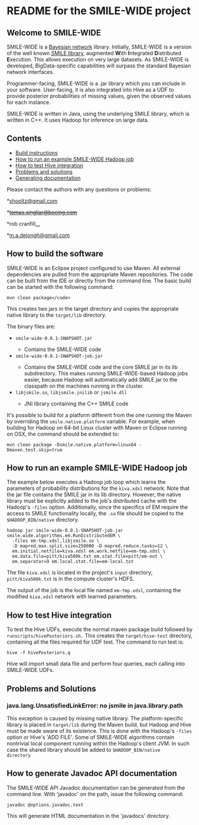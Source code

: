 README for the SMILE-WIDE project
=================================


Welcome to SMILE-WIDE
---------------------

SMILE-WIDE is a <a href="http://en.wikipedia.org/wiki/Bayes_network">Bayesian network</a> library. 
Initially, SMILE-WIDE is a version of the well known <a href="http://genie.sis.pitt.edu">SMILE library</a>, 
augmented <b>W</b>ith <b>I</b>ntegrated <b>D</b>istributed <b>E</b>xecution. This allows execution on very
large datasets. As SMILE-WIDE is developed, BigData-specific capabilities will surpass the standard Bayesian network interfaces.

Programmer-facing, SMILE-WIDE is a .jar library which you can include in your software. 
User-facing, it is also integrated into Hive as a UDF to provide posterior probabilities 
of missing values, given the observed values for each instance.

SMILE-WIDE is written in Java, using the underlying SMILE library, which is written in C++. 
It uses Hadoop for inference on large data. 


Contents
--------

<ul>
    <li><a href="#build">Build instructions</a></li>
    <li><a href="#example">How to run an example SMILE-WIDE Hadoop job</a></li>
    <li><a href="#example-hive">How to test Hive integration</li>
	<li><a href="#solutions">Problems and solutions</li>
    <li><a href="#javadocs">Generating documentation</a></li>
</ul>


Please contact the authors with any questions or problems:

*<a href="mailto:&#115;&#104;&#111;&#111;&#108;&#116;&#122;&#064;&#103;&#109;&#097;&#105;&#108;&#046;&#099;&#111;&#109;">&#115;&#104;&#111;&#111;&#108;&#116;&#122;&#064;&#103;&#109;&#097;&#105;&#108;&#046;&#099;&#111;&#109;</a></li>

*<strike><a href="nomailto:&#116;&#111;&#109;&#097;&#115;&#046;&#115;&#105;&#110;&#103;&#108;&#105;&#097;&#114;&#064;&#098;&#111;&#101;&#105;&#110;&#103;&#046;&#099;&#111;&#109;">&#116;&#111;&#109;&#097;&#115;&#046;&#115;&#105;&#110;&#103;&#108;&#105;&#097;&#114;&#064;&#098;&#111;&#101;&#105;&#110;&#103;&#046;&#099;&#111;&#109;</a></strike></li>

<!-- thanks to http://www.google.com/recaptcha/mailhide/ -->
*rob cranfill<a href="http://www.google.com/recaptcha/mailhide/d?k=01Z8SMgbBZkzkDY2YgPKf1lw==&amp;c=4fFyZQPFFthx3W7IcyWhuwrFLpts6oYVdmOYzRyjvPk=" onclick="window.open('http://www.google.com/recaptcha/mailhide/d?k\07501Z8SMgbBZkzkDY2YgPKf1lw\75\75\46c\0754fFyZQPFFthx3W7IcyWhuwrFLpts6oYVdmOYzRyjvPk\075', '', 'toolbar=0,scrollbars=0,location=0,statusbar=0,menubar=0,resizable=0,width=500,height=300'); return false;" title="Reveal this e-mail address">&hellip;</a></li>

*<a href="mailto:&#109;&#046;&#097;&#046;&#100;&#101;&#106;&#111;&#110;&#103;&#104;&#064;&#103;&#109;&#097;&#105;&#108;&#046;&#099;&#111;&#109;">&#109;&#046;&#097;&#046;&#100;&#101;&#106;&#111;&#110;&#103;&#104;&#064;&#103;&#109;&#097;&#105;&#108;&#046;&#099;&#111;&#109;</a></li>


How to build the software
-------------------------

SMILE-WIDE is an Eclipse project configured to use Maven. All external dependencies
are pulled from the appropriate Maven repositories.
The code can be built from the IDE or directly from the command line. 
The basic build can be started with the following command:

```
mvn clean package</code>
```

This creates two jars in the target directory and copies the appropriate native library
to the <code>target/lib</code> directory.

The binary files are:
<ul>
<li><code>smile-wide-0.0.1-SNAPSHOT.jar</code></li>
	<ul>
		<li>
		Contains the SMILE-WIDE code
		</li>
	</ul>
</li>
<li><code>smile-wide-0.0.1-SNAPSHOT-job.jar</code></li>
	<ul>
		<li>
		Contains the SMILE-WIDE code and the core SMILE jar in its lib subdirectory.
		This makes running SMILE-WIDE-based Hadoop jobs easier, because Hadoop will automatically
		add SMILE jar to the classpath on the machines running in the cluster.
		</li>
	</ul>
</li>
<li><code>libjsmile.so</code>, <code>libjsmile.jnilib</code> or <code>jsmile.dll</code></li>
	<ul>
		<li>
		JNI library containing the C++ SMILE code</li>
		</li>
	</ul>
</ul>

It's possible to build for a platform different from the one running the Maven by overriding the <code>smile.native.platform</code>
variable. For example, when building for Hadoop on 64-bit Linux cluster with Maven or Eclipse running on OSX, the command
should be extended to: 

```
mvn clean package -Dsmile.native.platform=linux64 -Dmaven.test.skip=true
```


How to run an example SMILE-WIDE Hadoop job
-------------------------------------------

The example below executes a Hadoop job loop which learns the parameters of
probability distributions for the <code>kiva.xdsl</code> network. Note that the jar file
contains the SMILE jar in its lib directory. However, the native library 
must be explicitly added to the job's distributed cache with the Hadoop's
<code>-files</code> option. Additionally, since the specifics of EM require the access
to SMILE functionality locally, the <code>.so</code> file should be copied to the 
<code>$HADOOP_BIN/native</code> directory.

```
hadoop jar smile-wide-0.0.1-SNAPSHOT-job.jar smile.wide.algorithms.em.RunDistributedEM \
  -files em-tmp.xdsl,libjsmile.so \
  -D mapred.max.split.size=250000 -D mapred.reduce.tasks=12 \
  em.initial.netfile=kiva.xdsl em.work.netfile=em-tmp.xdsl \
  em.data.file=pitt/kiva500k.txt em.stat.file=pitt/em-out \
  em.separator=9 em.local.stat.file=em-local.txt
```

The file <code>kiva.xdsl</code> is located in the project's <code>input</code> directory&semi; <code>pitt/kiva500k.txt</code> is in the compute cluster's HDFS.

The output of the job is the local file named <code>em-tmp.xdsl</code>, containing the modified <code>kiva.xdsl</code> network with
learned parameters.


How to test Hive integration
----------------------------

To test the Hive UDFs, execute the normal maven package build followed by <code>runscripts/hivePosteriors.sh.</code> This
creates the <code>target/hive-test</code> directory, containing all the files required for UDF test. The command to run test is:

```
hive -f hivePosteriors.q
```

Hive will import small data file and perform four queries, each calling into SMILE-WIDE UDFs.


Problems and Solutions
----------------------

<h3>java.lang.UnsatisfiedLinkError: no jsmile in java.library.path</h3>

This exception is caused by missing native library. The platform-specific library is placed in <code>target/lib</code> during the Maven build,
but Hadoop and Hive must be made aware of its existence. This is done with the Hadoop's <code>-files</code> option or 
Hive's 'ADD FILE'. Some of SMILE-WIDE algorithms contain nontrivial local component running within the 
Hadoop's client JVM. In such case the shared library should be added to <code>$HADOOP_BIN/native directory</code>


How to generate Javadoc API documentation
-----------------------------------------

The SMILE-WIDE API Javadoc documentation can be generated from the command line. With 'javadoc' on the path,
issue the following command:

```
javadoc @options.javadoc.text
```

This will generate HTML documentation in the 'javadocs' directory.

